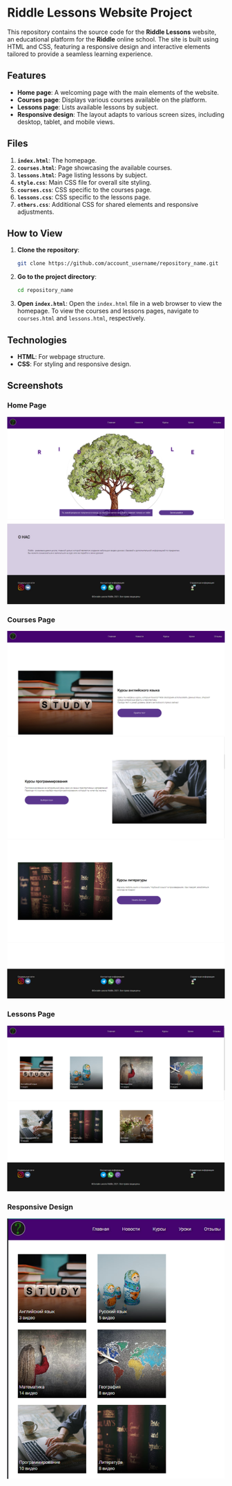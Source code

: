 # Riddle Lessons Website Project

This repository contains the source code for the **Riddle Lessons** website, an educational platform for the **Riddle** online school. The site is built using HTML and CSS, featuring a responsive design and interactive elements tailored to provide a seamless learning experience.

## Features

- **Home page**: A welcoming page with the main elements of the website.
- **Courses page**: Displays various courses available on the platform.
- **Lessons page**: Lists available lessons by subject.
- **Responsive design**: The layout adapts to various screen sizes, including desktop, tablet, and mobile views.

## Files

1. **`index.html`**: The homepage.
2. **`courses.html`**: Page showcasing the available courses.
3. **`lessons.html`**: Page listing lessons by subject.
4. **`style.css`**: Main CSS file for overall site styling.
5. **`courses.css`**: CSS specific to the courses page.
6. **`lessons.css`**: CSS specific to the lessons page.
7. **`others.css`**: Additional CSS for shared elements and responsive adjustments.

## How to View

1. **Clone the repository**:
    ```bash
    git clone https://github.com/account_username/repository_name.git
    ```

2. **Go to the project directory**:
    ```bash
    cd repository_name
    ```

3. **Open `index.html`**:
    Open the `index.html` file in a web browser to view the homepage. To view the courses and lessons pages, navigate to `courses.html` and `lessons.html`, respectively.

## Technologies

- **HTML**: For webpage structure.
- **CSS**: For styling and responsive design.

## Screenshots

### Home Page

![Home Page](./pictures_for_readme/photo_2024-08-17_15-27-53.jpg)
![Home Page](./pictures_for_readme/photo_2024-08-17_15-27-53%20(2).jpg)

### Courses Page

![Courses Page](./pictures_for_readme/photo_2024-08-17_15-27-53%20(3).jpg)
![Courses Page](./pictures_for_readme/photo_2024-08-17_15-40-10.jpg)
![Courses Page](./pictures_for_readme/photo_2024-08-17_15-41-51.jpg)
![Courses Page](./pictures_for_readme/photo_2024-08-17_15-40-41.jpg)

### Lessons Page

![Lessons Page](./pictures_for_readme/photo_2024-08-17_15-41-58.jpg)
![Lessons Page](./pictures_for_readme/photo_2024-08-17_15-44-03.jpg)

### Responsive Design

![Fluid Layout](./pictures_for_readme/photo_2024-08-17_15-28-03%20(2).jpg)
